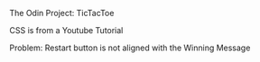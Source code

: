 The Odin Project: TicTacToe 


CSS is from a Youtube Tutorial

Problem: Restart button is not aligned with the Winning Message
